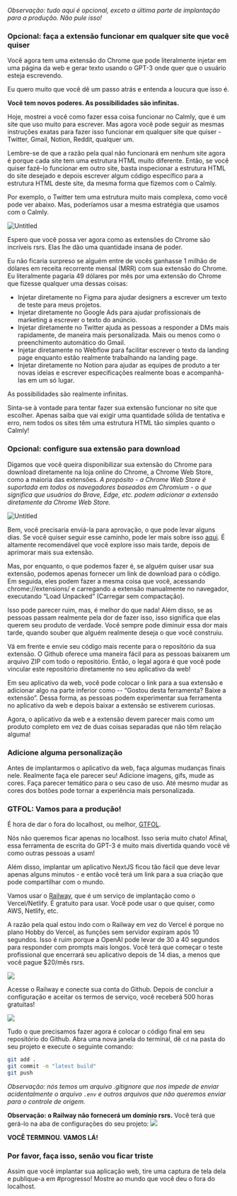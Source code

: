 
*Observação: tudo aqui é opcional, exceto a última parte de implantação para a produção. Não pule isso!*

### Opcional: faça a extensão funcionar em qualquer site que você quiser

Você agora tem uma extensão do Chrome que pode literalmente injetar em uma página da web e gerar texto usando o GPT-3 onde quer que o usuário esteja escrevendo.

Eu quero muito que você dê um passo atrás e entenda a loucura que isso é.

**Você tem novos poderes. As possibilidades são infinitas.**

Hoje, mostrei a você como fazer essa coisa funcionar no Calmly, que é um site que uso muito para escrever. Mas agora você pode seguir as mesmas instruções exatas para fazer isso funcionar em qualquer site que quiser - Twitter, Gmail, Notion, Reddit, qualquer um.

Lembre-se de que a razão pela qual não funcionará em nenhum site agora é porque cada site tem uma estrutura HTML muito diferente. Então, se você quiser fazê-lo funcionar em outro site, basta inspecionar a estrutura HTML do site desejado e depois escrever algum código específico para a estrutura HTML deste site, da mesma forma que fizemos com o Calmly.

Por exemplo, o Twitter tem uma estrutura muito mais complexa, como você pode ver abaixo. Mas, poderíamos usar a mesma estratégia que usamos com o Calmly.

![Untitled](https://i.imgur.com/AVAy3fi.pngs)

Espero que você possa ver agora como as extensões do Chrome são incríveis rsrs. Elas lhe dão uma quantidade insana de poder.

Eu não ficaria surpreso se alguém entre de vocês ganhasse 1 milhão de dólares em receita recorrente mensal (MRR) com sua extensão do Chrome. Eu literalmente pagaria 49 dólares por mês por uma extensão do Chrome que fizesse qualquer uma dessas coisas:

- Injetar diretamente no Figma para ajudar designers a escrever um texto de teste para meus projetos.
- Injetar diretamente no Google Ads para ajudar profissionais de marketing a escrever o texto do anúncio.
- Injetar diretamente no Twitter ajuda as pessoas a responder a DMs mais rapidamente, de maneira mais personalizada. Mais ou menos como o preenchimento automático do Gmail.
- Injetar diretamente no Webflow para facilitar escrever o texto da landing page enquanto estão realmente trabalhando na landing page.
- Injetar diretamente no Notion para ajudar as equipes de produto a ter novas ideias e escrever especificações realmente boas e acompanhá-las em um só lugar.

As possibilidades são realmente infinitas.

Sinta-se à vontade para tentar fazer sua extensão funcionar no site que escolher. Apenas saiba que vai exigir uma quantidade sólida de tentativa e erro, nem todos os sites têm uma estrutura HTML tão simples quanto o Calmly!

### Opcional: configure sua extensão para download

Digamos que você queira disponibilizar sua extensão do Chrome para download diretamente na loja online do Chrome, a Chrome Web Store, como a maioria das extensões. *A propósito - a Chrome Web Store é suportada em todos os navegadores baseados em Chromium - o que significa que usuários do Brave, Edge, etc. podem adicionar a extensão diretamente da Chrome Web Store.*

![Untitled](https://i.imgur.com/oHxDLjO.png)

Bem, você precisaria enviá-la para aprovação, o que pode levar alguns dias. Se você quiser seguir esse caminho, pode ler mais sobre isso [aqui](https://developer.chrome.com/docs/webstore/publish/). É altamente recomendável que você explore isso mais tarde, depois de aprimorar mais sua extensão.

Mas, por enquanto, o que podemos fazer é, se alguém quiser usar sua extensão, podemos apenas fornecer um link de download para o código. Em seguida, eles podem fazer a mesma coisa que você, acessando chrome://extensions/ e carregando a extensão manualmente no navegador, executando “Load Unpacked” (Carregar sem compactação).

Isso pode parecer ruim, mas, é melhor do que nada! Além disso, se as pessoas passam realmente pela dor de fazer isso, isso significa que elas querem seu produto de verdade. Você sempre pode diminuir essa dor mais tarde, quando souber que alguém realmente deseja o que você construiu.

Vá em frente e envie seu código mais recente para o repositório da sua extensão. O Github oferece uma maneira fácil para as pessoas baixarem um arquivo ZIP com todo o repositório. Então, o legal agora é que você pode vincular este repositório diretamente no seu aplicativo da web!

Em seu aplicativo da web, você pode colocar o link para a sua extensão e adicionar algo na parte inferior como -- “Gostou desta ferramenta? Baixe a extensão”. Dessa forma, as pessoas podem experimentar sua ferramenta no aplicativo da web e depois baixar a extensão se estiverem curiosas.

Agora, o aplicativo da web e a extensão devem parecer mais como um produto completo em vez de duas coisas separadas que não têm relação alguma!

### Adicione alguma personalização

Antes de implantarmos o aplicativo da web, faça algumas mudanças finais nele. Realmente faça ele parecer seu! Adicione imagens, gifs, mude as cores. Faça parecer temático para o seu caso de uso. Até mesmo mudar as cores dos botões pode tornar a experiência mais personalizada.

### GTFOL: Vamos para a produção!

É hora de dar o fora do localhost, ou melhor, [GTFOL](https://www.urbandictionary.com/define.php?term=GTFOL).

Nós não queremos ficar apenas no localhost. Isso seria muito chato! Afinal, essa ferramenta de escrita do GPT-3 é muito mais divertida quando você vê como outras pessoas a usam!

Além disso, implantar um aplicativo NextJS ficou tão fácil que deve levar apenas alguns minutos - e então você terá um link para a sua criação que pode compartilhar com o mundo.

Vamos usar o [Railway](https://railway.app?referralCode=buildspace), que é um serviço de implantação como o Vercel/Netlify. É gratuito para usar. Você pode usar o que quiser, como AWS, Netlify, etc.

A razão pela qual estou indo com o Railway em vez do Vercel é porque no plano Hobby do Vercel, as funções sem servidor expiram após 10 segundos. Isso é ruim porque a OpenAI pode levar de 30 a 40 segundos para responder com prompts mais longos. Você terá que começar o teste profissional que encerrará seu aplicativo depois de 14 dias, a menos que você pague $20/mês rsrs. 

![](https://hackmd.io/_uploads/HkecEt3Pj.png)

Acesse o Railway e conecte sua conta do Github. Depois de concluir a configuração e aceitar os termos de serviço, você receberá 500 horas gratuitas!

![](https://hackmd.io/_uploads/H1sWrFnvs.png)

Tudo o que precisamos fazer agora é colocar o código final em seu repositório do Github. Abra uma nova janela do terminal, dê `cd` na pasta do seu projeto e execute o seguinte comando:

```bash
git add .
git commit -m "latest build"
git push
```

*Observação: nós temos um arquivo .gitignore que nos impede de enviar acidentalmente o arquivo `.env` e outros arquivos que não queremos enviar para o controle de origem.*

**Observação: o Railway não fornecerá um domínio rsrs.** 
Você terá que gerá-lo na aba de configurações do seu projeto:
![](https://hackmd.io/_uploads/ryTbIFhDi.png)

**VOCÊ TERMINOU. VAMOS LÁ!**

### Por favor, faça isso, senão vou ficar triste

Assim que você implantar sua aplicação web, tire uma captura de tela dela e publique-a em #progresso! Mostre ao mundo que você deu o fora do localhost.
